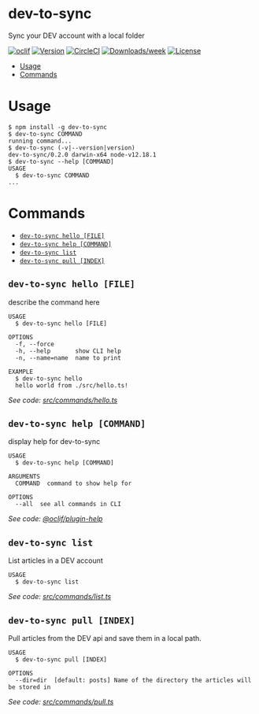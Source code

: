 dev-to-sync
===========

Sync your DEV account with a local folder

[![oclif](https://img.shields.io/badge/cli-oclif-brightgreen.svg)](https://oclif.io)
[![Version](https://img.shields.io/npm/v/dev-to-sync.svg)](https://npmjs.org/package/dev-to-sync)
[![CircleCI](https://circleci.com/gh/beeman/dev-to-sync/tree/master.svg?style=shield)](https://circleci.com/gh/beeman/dev-to-sync/tree/master)
[![Downloads/week](https://img.shields.io/npm/dw/dev-to-sync.svg)](https://npmjs.org/package/dev-to-sync)
[![License](https://img.shields.io/npm/l/dev-to-sync.svg)](https://github.com/beeman/dev-to-sync/blob/master/package.json)

<!-- toc -->
* [Usage](#usage)
* [Commands](#commands)
<!-- tocstop -->
# Usage
<!-- usage -->
```sh-session
$ npm install -g dev-to-sync
$ dev-to-sync COMMAND
running command...
$ dev-to-sync (-v|--version|version)
dev-to-sync/0.2.0 darwin-x64 node-v12.18.1
$ dev-to-sync --help [COMMAND]
USAGE
  $ dev-to-sync COMMAND
...
```
<!-- usagestop -->
# Commands
<!-- commands -->
* [`dev-to-sync hello [FILE]`](#dev-to-sync-hello-file)
* [`dev-to-sync help [COMMAND]`](#dev-to-sync-help-command)
* [`dev-to-sync list`](#dev-to-sync-list)
* [`dev-to-sync pull [INDEX]`](#dev-to-sync-pull-index)

## `dev-to-sync hello [FILE]`

describe the command here

```
USAGE
  $ dev-to-sync hello [FILE]

OPTIONS
  -f, --force
  -h, --help       show CLI help
  -n, --name=name  name to print

EXAMPLE
  $ dev-to-sync hello
  hello world from ./src/hello.ts!
```

_See code: [src/commands/hello.ts](https://github.com/beeman/dev-to-sync/blob/v0.2.0/src/commands/hello.ts)_

## `dev-to-sync help [COMMAND]`

display help for dev-to-sync

```
USAGE
  $ dev-to-sync help [COMMAND]

ARGUMENTS
  COMMAND  command to show help for

OPTIONS
  --all  see all commands in CLI
```

_See code: [@oclif/plugin-help](https://github.com/oclif/plugin-help/blob/v3.1.0/src/commands/help.ts)_

## `dev-to-sync list`

List articles in a DEV account

```
USAGE
  $ dev-to-sync list
```

_See code: [src/commands/list.ts](https://github.com/beeman/dev-to-sync/blob/v0.2.0/src/commands/list.ts)_

## `dev-to-sync pull [INDEX]`

Pull articles from the DEV api and save them in a local path.

```
USAGE
  $ dev-to-sync pull [INDEX]

OPTIONS
  --dir=dir  [default: posts] Name of the directory the articles will be stored in
```

_See code: [src/commands/pull.ts](https://github.com/beeman/dev-to-sync/blob/v0.2.0/src/commands/pull.ts)_
<!-- commandsstop -->
